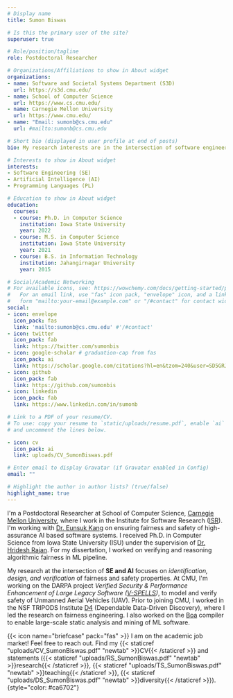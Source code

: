 ```yaml
---
# Display name
title: Sumon Biswas

# Is this the primary user of the site?
superuser: true

# Role/position/tagline
role: Postdoctoral Researcher

# Organizations/Affiliations to show in About widget
organizations:
- name: Software and Societal Systems Department (S3D)
  url: https://s3d.cmu.edu/
- name: School of Computer Science
  url: https://www.cs.cmu.edu/
- name: Carnegie Mellon University
  url: https://www.cmu.edu/
- name: "Email: sumonb@cs.cmu.edu"
  url: #mailto:sumonb@cs.cmu.edu

# Short bio (displayed in user profile at end of posts)
bio: My research interests are in the intersection of software engineering and artificial intelligence.

# Interests to show in About widget
interests:
- Software Engineering (SE) 
- Artificial Intelligence (AI)
- Programming Languages (PL)

# Education to show in About widget
education:
  courses:
  - course: Ph.D. in Computer Science
    institution: Iowa State University
    year: 2022
  - course: M.S. in Computer Science
    institution: Iowa State University
    year: 2021
  - course: B.S. in Information Technology
    institution: Jahangirnagar University
    year: 2015

# Social/Academic Networking
# For available icons, see: https://wowchemy.com/docs/getting-started/page-builder/#icons
#   For an email link, use "fas" icon pack, "envelope" icon, and a link in the
#   form "mailto:your-email@example.com" or "/#contact" for contact widget.
social:
- icon: envelope
  icon_pack: fas
  link: 'mailto:sumonb@cs.cmu.edu' #'/#contact'
- icon: twitter
  icon_pack: fab
  link: https://twitter.com/sumonbis
- icon: google-scholar # graduation-cap from fas
  icon_pack: ai
  link: https://scholar.google.com/citations?hl=en&tzom=240&user=SD5GRJ4AAAAJ&view_op=list_works&authuser=1&sortby=pubdate
- icon: github
  icon_pack: fab
  link: https://github.com/sumonbis
- icon: linkedin
  icon_pack: fab
  link: https://www.linkedin.com/in/sumonb

# Link to a PDF of your resume/CV.
# To use: copy your resume to `static/uploads/resume.pdf`, enable `ai` icons in `params.toml`,
# and uncomment the lines below.

- icon: cv
  icon_pack: ai
  link: uploads/CV_SumonBiswas.pdf

# Enter email to display Gravatar (if Gravatar enabled in Config)
email: ""

# Highlight the author in author lists? (true/false)
highlight_name: true
---
```


I'm a Postdoctoral Researcher at School of Computer Science, [Carnegie Mellon University](http://www.cmu.edu/), where I work in the Institute for Software Research ([ISR](https://s3d.cmu.edu/)). I'm working with [Dr. Eunsuk Kang](https://eskang.github.io/) on ensuring fairness and safety of high-assurance AI based software systems. I received Ph.D. in Computer Science from Iowa State University (ISU) under the supervision of [Dr. Hridesh Rajan](http://web.cs.iastate.edu/~hridesh/). For my dissertation, I worked on verifying and reasoning algorithmic fairness in ML pipeline.

My research at the intersection of **SE and AI** focuses on *identification, design, and verification* of fairness and safety properties.
At CMU, I'm working on the DARPA project *Verified Security \& Performance Enhancement of Large Legacy Software ([V-SPELLS](https://www.darpa.mil/program/verified-security-and-performance-enhancement-of-large-legacy-software))*, to model and verify safety of Unmanned Aerial Vehicles (UAV).
Prior to joining CMU, I worked in the NSF TRIPODS Institute [D4](https://tads.research.iastate.edu/) (Dependable Data-Driven Discovery), where I led the research on fairness engineering.
I also worked on the [Boa](http://boa.cs.iastate.edu/) compiler to enable large-scale static analysis and mining of ML software.
<!-- Especially, I built [Python language support](uploads/boa-python-MSR19.pdf) for Boa to analyze ML programs and Jupyter Notebooks.  -->
<!-- This I'malso interested in SE research using rich source of code and metadata available in GitHub, StackOverflow, Kaggle, and solve SE problems in the area of design, architecture, technical debt, defects, modularity, and evolution. -->

<!-- {{< icon name="download" pack="fas" >}} Find my {{< staticref "uploads/CV_SumonBiswas.pdf" "newtab" >}}curriculum vitae{{< /staticref >}} here. Feel free to reach out. -->
{{< icon name="briefcase" pack="fas" >}} I am on the academic job market! Feel free to reach out. Find my 
{{< staticref "uploads/CV_SumonBiswas.pdf" "newtab" >}}CV{{< /staticref >}} and statements ({{< staticref "uploads/RS_SumonBiswas.pdf" "newtab" >}}research{{< /staticref >}},
{{< staticref "uploads/TS_SumonBiswas.pdf" "newtab" >}}teaching{{< /staticref >}},
{{< staticref "uploads/DS_SumonBiswas.pdf" "newtab" >}}diversity{{< /staticref >}}).
{style="color: #ca6702"}


<!-- I'm in the job market in this academic year 2021-22.  -->
<!-- {style="color: crimson"} -->
<!-- coral -->
